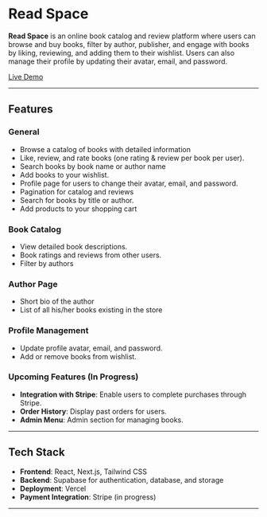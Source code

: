 # Read Space

**Read Space** is an online book catalog and review platform where users can browse and buy books, filter by author, publisher, and engage with books by liking, reviewing, and adding them to their wishlist. Users can also manage their profile by updating their avatar, email, and password.

[Live Demo](https://read-space-alpha.vercel.app/)

---

## Features

### General
- Browse a catalog of books with detailed information
- Like, review, and rate books (one rating & review per book per user).
- Search books by book name or author name
- Add books to your wishlist.
- Profile page for users to change their avatar, email, and password.
- Pagination for catalog and reviews
- Search for books by title or author.
- Add products to your shopping cart

### Book Catalog
- View detailed book descriptions.
- Book ratings and reviews from other users.
- Filter by authors

### Author Page
-  Short bio of the author
-  List of all his/her books existing in the store

### Profile Management
- Update profile avatar, email, and password.
- Add or remove books from wishlist.

### Upcoming Features (In Progress)

- **Integration with Stripe**: Enable users to complete purchases through Stripe.
- **Order History**: Display past orders for users.
- **Admin Menu**: Admin section for managing books.


---

## Tech Stack

- **Frontend**: React, Next.js, Tailwind CSS
- **Backend**: Supabase for authentication, database, and storage
- **Deployment**: Vercel
- **Payment Integration**: Stripe (in progress)

---

